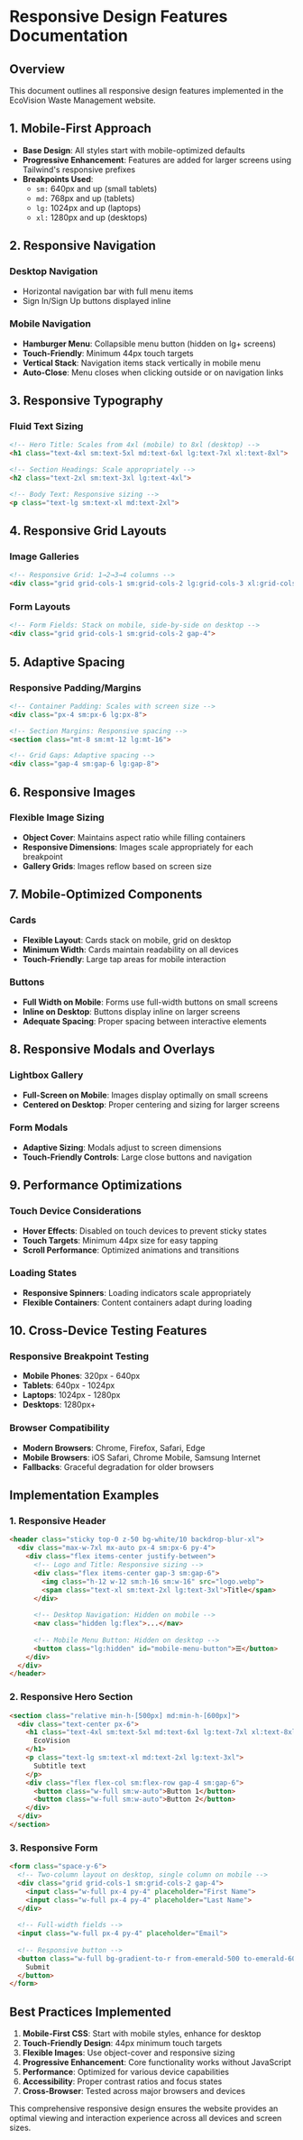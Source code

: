 
# Responsive Design Features Documentation

## Overview
This document outlines all responsive design features implemented in the EcoVision Waste Management website.

## 1. Mobile-First Approach
- **Base Design**: All styles start with mobile-optimized defaults
- **Progressive Enhancement**: Features are added for larger screens using Tailwind's responsive prefixes
- **Breakpoints Used**:
  - `sm:` 640px and up (small tablets)
  - `md:` 768px and up (tablets)
  - `lg:` 1024px and up (laptops)
  - `xl:` 1280px and up (desktops)

## 2. Responsive Navigation
### Desktop Navigation
- Horizontal navigation bar with full menu items
- Sign In/Sign Up buttons displayed inline

### Mobile Navigation
- **Hamburger Menu**: Collapsible menu button (hidden on lg+ screens)
- **Touch-Friendly**: Minimum 44px touch targets
- **Vertical Stack**: Navigation items stack vertically in mobile menu
- **Auto-Close**: Menu closes when clicking outside or on navigation links

## 3. Responsive Typography
### Fluid Text Sizing
```html
<!-- Hero Title: Scales from 4xl (mobile) to 8xl (desktop) -->
<h1 class="text-4xl sm:text-5xl md:text-6xl lg:text-7xl xl:text-8xl">

<!-- Section Headings: Scale appropriately -->
<h2 class="text-2xl sm:text-3xl lg:text-4xl">

<!-- Body Text: Responsive sizing -->
<p class="text-lg sm:text-xl md:text-2xl">
```

## 4. Responsive Grid Layouts
### Image Galleries
```html
<!-- Responsive Grid: 1→2→3→4 columns -->
<div class="grid grid-cols-1 sm:grid-cols-2 lg:grid-cols-3 xl:grid-cols-4">
```

### Form Layouts
```html
<!-- Form Fields: Stack on mobile, side-by-side on desktop -->
<div class="grid grid-cols-1 sm:grid-cols-2 gap-4">
```

## 5. Adaptive Spacing
### Responsive Padding/Margins
```html
<!-- Container Padding: Scales with screen size -->
<div class="px-4 sm:px-6 lg:px-8">

<!-- Section Margins: Responsive spacing -->
<section class="mt-8 sm:mt-12 lg:mt-16">

<!-- Grid Gaps: Adaptive spacing -->
<div class="gap-4 sm:gap-6 lg:gap-8">
```

## 6. Responsive Images
### Flexible Image Sizing
- **Object Cover**: Maintains aspect ratio while filling containers
- **Responsive Dimensions**: Images scale appropriately for each breakpoint
- **Gallery Grids**: Images reflow based on screen size

## 7. Mobile-Optimized Components
### Cards
- **Flexible Layout**: Cards stack on mobile, grid on desktop
- **Minimum Width**: Cards maintain readability on all devices
- **Touch-Friendly**: Large tap areas for mobile interaction

### Buttons
- **Full Width on Mobile**: Forms use full-width buttons on small screens
- **Inline on Desktop**: Buttons display inline on larger screens
- **Adequate Spacing**: Proper spacing between interactive elements

## 8. Responsive Modals and Overlays
### Lightbox Gallery
- **Full-Screen on Mobile**: Images display optimally on small screens
- **Centered on Desktop**: Proper centering and sizing for larger screens

### Form Modals
- **Adaptive Sizing**: Modals adjust to screen dimensions
- **Touch-Friendly Controls**: Large close buttons and navigation

## 9. Performance Optimizations
### Touch Device Considerations
- **Hover Effects**: Disabled on touch devices to prevent sticky states
- **Touch Targets**: Minimum 44px size for easy tapping
- **Scroll Performance**: Optimized animations and transitions

### Loading States
- **Responsive Spinners**: Loading indicators scale appropriately
- **Flexible Containers**: Content containers adapt during loading

## 10. Cross-Device Testing Features
### Responsive Breakpoint Testing
- **Mobile Phones**: 320px - 640px
- **Tablets**: 640px - 1024px
- **Laptops**: 1024px - 1280px
- **Desktops**: 1280px+

### Browser Compatibility
- **Modern Browsers**: Chrome, Firefox, Safari, Edge
- **Mobile Browsers**: iOS Safari, Chrome Mobile, Samsung Internet
- **Fallbacks**: Graceful degradation for older browsers

## Implementation Examples

### 1. Responsive Header
```html
<header class="sticky top-0 z-50 bg-white/10 backdrop-blur-xl">
  <div class="max-w-7xl mx-auto px-4 sm:px-6 py-4">
    <div class="flex items-center justify-between">
      <!-- Logo and Title: Responsive sizing -->
      <div class="flex items-center gap-3 sm:gap-6">
        <img class="h-12 w-12 sm:h-16 sm:w-16" src="logo.webp">
        <span class="text-xl sm:text-2xl lg:text-3xl">Title</span>
      </div>
      
      <!-- Desktop Navigation: Hidden on mobile -->
      <nav class="hidden lg:flex">...</nav>
      
      <!-- Mobile Menu Button: Hidden on desktop -->
      <button class="lg:hidden" id="mobile-menu-button">☰</button>
    </div>
  </div>
</header>
```

### 2. Responsive Hero Section
```html
<section class="relative min-h-[500px] md:min-h-[600px]">
  <div class="text-center px-6">
    <h1 class="text-4xl sm:text-5xl md:text-6xl lg:text-7xl xl:text-8xl">
      EcoVision
    </h1>
    <p class="text-lg sm:text-xl md:text-2xl lg:text-3xl">
      Subtitle text
    </p>
    <div class="flex flex-col sm:flex-row gap-4 sm:gap-6">
      <button class="w-full sm:w-auto">Button 1</button>
      <button class="w-full sm:w-auto">Button 2</button>
    </div>
  </div>
</section>
```

### 3. Responsive Form
```html
<form class="space-y-6">
  <!-- Two-column layout on desktop, single column on mobile -->
  <div class="grid grid-cols-1 sm:grid-cols-2 gap-4">
    <input class="w-full px-4 py-4" placeholder="First Name">
    <input class="w-full px-4 py-4" placeholder="Last Name">
  </div>
  
  <!-- Full-width fields -->
  <input class="w-full px-4 py-4" placeholder="Email">
  
  <!-- Responsive button -->
  <button class="w-full bg-gradient-to-r from-emerald-500 to-emerald-600 py-4 rounded-2xl">
    Submit
  </button>
</form>
```

## Best Practices Implemented

1. **Mobile-First CSS**: Start with mobile styles, enhance for desktop
2. **Touch-Friendly Design**: 44px minimum touch targets
3. **Flexible Images**: Use object-cover and responsive sizing
4. **Progressive Enhancement**: Core functionality works without JavaScript
5. **Performance**: Optimized for various device capabilities
6. **Accessibility**: Proper contrast ratios and focus states
7. **Cross-Browser**: Tested across major browsers and devices

This comprehensive responsive design ensures the website provides an optimal viewing and interaction experience across all devices and screen sizes.
